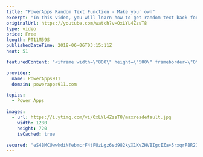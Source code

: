 ```yaml
---
title: "PowerApps Random Text Function - Make your own"
excerpt: "In this video, you will learn how to get random text back for your PowerApps apps. Turns out there is not a random text function so I show you how to make your own combining Shuffle, First, and the Table function. I also give you a quick insight into the random options that PowerApps does have. Hope"
originalUrl: https://youtube.com/watch?v=OxLYL4ZzsT8
type: video
price: Free
length: PT11M59S
publishedDateTime: 2018-06-06T03:15:11Z
heat: 51

featuredContent: "<iframe width=\"800\" height=\"500\" frameborder=\"0\" src=\"https://www.youtube.com/embed/OxLYL4ZzsT8\" allow=\"accelerometer; autoplay; encrypted-media; gyroscope; picture-in-picture\" allowfullscreen></iframe>"

provider:
  name: PowerApps911
  domain: powerapps911.com

topics:
  - Power Apps

images:
  - url: https://i.ytimg.com/vi/OxLYL4ZzsT8/maxresdefault.jpg
    width: 1280
    height: 720
    isCached: true

secured: "eS4BMCUwwkdiNfebmcrF4tFUzLgz6sd982kyX1KvZHVBIgcIZa+5rxqrP8R2IhvQSeTPdkhPCLb2b6av4NPDBrqukpQE/z+JO3zwNKBzJJX5COc6ySkH0B5ykVAvlZ/K7e8xDo1FFIbsTqjFo/mJuMZpandgjs5UroIuLP/smZtQciNebeBwviNV9o4eNUqwVN7fvmx0aybsySG/NzpJm4cXOghAkkGpQTOxRnV/wH8/LP/ys6TJBs3B0DXz7Zgae5ZpC4ZbzYPzeOfhdhMLcRNkr6HtHZIP67vgcv+dM3DrUdIKJ9zRyi7zO3wWmr25aUSm90ApphUJBLtf2UY4k5nqj+8tmJYrnKx/67YZE1Zd37bVEFnT1mGrwZ1aq3Kt989mpo5hbYxuNsofSuuITrXmt1haDnQdXx+LQ67TKvM=;+8oHlUShVhA2pIe3cB2rEg=="
---
```



